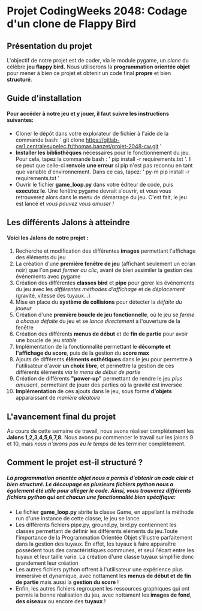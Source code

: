 # Projet CodingWeeks 2048: Codage d'un clone de Flappy Bird
## Présentation du projet
L'objectif de notre projet est de coder, via le module pygame, un *clone* du célèbre __jeu flappy bird.__ Nous utiliserons la __programmation orientée objet__ pour mener à bien ce projet et obtenir un code final __propre__ et bien __structuré__.

## Guide d'installation
#### Pour accéder à notre jeu et y jouer, il faut suivre les instructions suivantes:
* Cloner le dépôt dans votre explorateur de fichier à l'aide de la commande bash: ' git clone https://gitlab-cw1.centralesupelec.fr/thomas.banzet/projet-2048-cw.git '
* __Installer les bibliothèques__ nécessaires pour le fonctionnement du jeu. Pour cela, tapez la commande bash : ' pip install -r requirements.txt '. Il se peut que celle-ci __renvoie une erreur__ si pip n'est pas reconnu en tant que variable d'environnement. Dans ce cas, tapez: ' py-m pip install -r requirements.txt '
* Ouvrir le fichier __game_loop.py__ dans votre éditeur de code, puis __executez le__. Une fenêtre pygame devrait s'ouvrir, et vous vous retrouverez alors dans le menu de démarrage du jeu. C'est fait, le jeu est lancé et *vous pouvez vous amuser !*

## Les différents Jalons à atteindre
#### Voici les Jalons de notre projet :
1. Recherche et modification des différentes __images__ permettant l'affichage des éléments du jeu
2. La création d'une __première fenêtre de jeu__ (affichant seulement un ecran noir) que l'on peut *fermer au clic*, avant de bien assimiler la gestion des événements avec pygame
3. Création des différentes __classes bird__ et __pipe__ pour gérer les événements du jeu avec les *différentes méthodes d'affichage* et de *déplacement* (gravité, vitesse des tuyaux...)
4. Mise en place du __système de collisions__ pour détecter la *défaite du joueur*
5. Création d'une __première boucle de jeu fonctionnelle__, où le jeu se *ferme à chaque défaite* du jeu et se *lance directement* à l'ouverture de la fenêtre 
6. Création des différents __menus de début__ et de __fin de partie__ pour avoir une boucle de jeu *stable*
7. Implémentation de la fonctionnalité permettant le __décompte et l'affichage du score__, puis de la gestion du __score max__
8. Ajouts de différents __éléments esthétiques__ dans le jeu pour permettre à l'utilisateur d'avoir __un choix libre__, et permettre la gestion de ces différents éléments *via le menu de début de partie*
9. Création de différents __"power-up"__ permettant de rendre le jeu *plus amusant*, permettant de jouer des parties où la gravité est inversée
10. __Implémentation__ de ces ajouts dans le jeu, sous forme __d'objets__ apparaissant de *manière aléatoire*

## L'avancement final du projet
Au cours de cette semaine de travail, nous avons réaliser complètement les __Jalons 1,2,3,4,5,6,7,8.__ Nous avons pu commencer le travail sur les jalons 9 et 10, mais *nous n'avons pas eu le temps* de les terminer complétement.

## Comment le projet est-il structuré ?
##### La programmation orientée objet nous a permis d'obtenir un code clair et bien structuré. Le découpage en plusieurs fichiers python nous a également été utile pour alléger le code. Ainsi, vous trouverez différents fichiers python qui ont chacun une fonctionnalité bien spécifique:
* Le fichier __game_loop.py__ abrite la classe Game, en appellant la méthode run d'une instance de cette classe, le jeu se lance
* Les différents fichiers pipe.py, ground.py, bird.py contiennent les classes permettant de définir les différents éléments du jeu.Toute l'importance de la Programmation Orientée Objet s'illustre parfaitement dans la gestion des tuyaux. En effet, les tuyaux à faire apparaître possèdent tous des caractéristiques communes, et seul l'écart entre les tuyaux et leur taille varie. La création d'une classe tuyaux simplifie donc grandement leur création
* Les autres fichiers python offrent à l'utilisateur une expérience plus immersive et dynamique, avec nottament les __menus de début et de fin de partie__ mais aussi la __gestion du score__ !
* Enfin, les autres fichiers regroupent les ressources graphiques qui ont permis la bonne réalisation du jeu, avec nottament les __images de fond__, __des oiseaux__ ou encore des __tuyaux__ !
